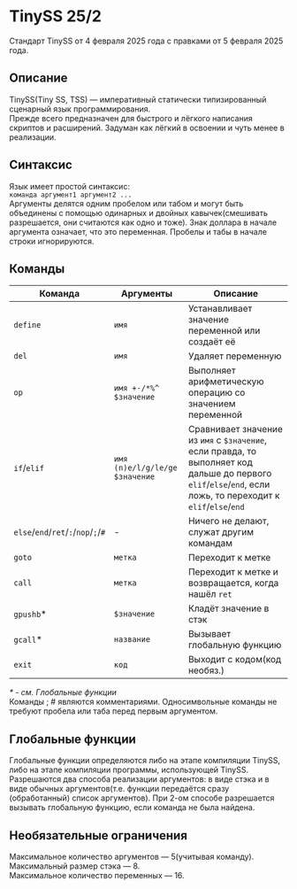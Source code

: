 # TinySS 25/2
Стандарт TinySS от 4 февраля 2025 года с правками от 5 февраля 2025 года.

## Описание

TinySS(Tiny SS, TSS) — императивный статически типизированный сценарный язык программирования.  
Прежде всего предназначен для быстрого и лёгкого написания скриптов и расширений. Задуман как лёгкий в освоении и чуть менее в реализации.  

## Синтаксис

Язык имеет простой синтаксис:  
`команда аргумент1 аргумент2 ...`  
Аргументы делятся одним пробелом или табом и могут быть объединены с помощью одинарных и двойных кавычек(смешивать разрешается, они считаются как одно и тоже). Знак доллара в начале аргумента означает, что это переменная. Пробелы и табы в начале строки игнорируются.

## Команды

| Команда | Аргументы | Описание |
| --------- | ----------- | ---------- |
| `define` | `имя` | Устанавливает значение переменной или создаёт её |
| `del` | `имя` | Удаляет переменную |
| `op` | `имя +-/*%^ $значение` | Выполняет арифметическую операцию со значением  переменной |
| `if`/`elif` | `имя (n)e/l/g/le/ge $значение` | Сравнивает значение из `имя` с `$значение`, если правда, то выполняет код дальше до первого `elif`/`else`/`end`, если ложь, то переходит к `elif`/`else`/`end` |
| `else`/`end`/`ret`/`:`/`nop`/`;`/`#` | - | Ничего не делают, служат другим командам |
| `goto` | `метка` | Переходит к метке |
| `call` | `метка` | Переходит к метке и возвращается, когда нашёл `ret` |
| `gpushb`\* | `$значение` | Кладёт значение в стэк |
| `gcall`\* | `название` | Вызывает глобальную функцию |
| `exit` | `код` | Выходит с кодом(код необяз.) |

*\* - см. Глобальные функции*  
Команды ; # являются комментариями. Односимвольные команды не требуют пробела или таба перед первым аргументом.  

## Глобальные функции

Глобальные функции определяются либо на этапе компиляции TinySS, либо на этапе компиляции программы, использующей TinySS.  
Разрешаются два способа реализации аргументов: в виде стэка и в виде обычных аргументов(т.е. функции передаётся сразу (обработанный) список аргументов). При 2-ом способе разрешается вызывать глобальную функцию, если команда не была найдена.  

## Необязательные ограничения

Максимальное количество аргументов — 5(учитывая команду).  
Максимальный размер стэка — 8.  
Максимальное количество переменных — 16.  
